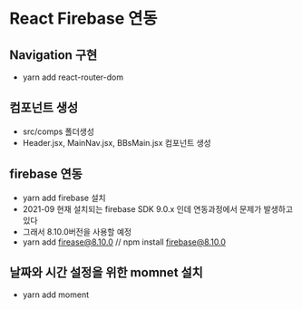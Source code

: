 # React Firebase 연동

## Navigation 구현

- yarn add react-router-dom

## 컴포넌트 생성

- src/comps 폴더생성
- Header.jsx, MainNav.jsx, BBsMain.jsx 컴포넌트 생성

## firebase 연동

- yarn add firebase 설치
- 2021-09 현재 설치되는 firebase SDK 9.0.x 인데 연동과정에서 문제가 발생하고 있다
- 그래서 8.10.0버전을 사용할 예정
- yarn add firease@8.10.0 // npm install firebase@8.10.0

## 날짜와 시간 설정을 위한 momnet 설치

- yarn add moment
